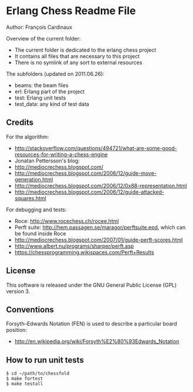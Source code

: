 Erlang Chess Readme File
========================

Author: François Cardinaux

Overview of the current folder: 
* The current folder is dedicated to the erlang chess project
* It contains all files that are necessary to this project
* There is no symlink of any sort to external resources

The subfolders (updated on 2011.06.26): 
* beams:          the beam files
* erl:            Erlang part of the project
* test:           Erlang unit tests
* test_data:      any kind of test data
  
Credits
-------

For the algorithm:
 * http://stackoverflow.com/questions/494721/what-are-some-good-resources-for-writing-a-chess-engine
 * Jonatan Pettersson's blog: 
  * http://mediocrechess.blogspot.com/
  * http://mediocrechess.blogspot.com/2006/12/guide-move-generation.html
  * http://mediocrechess.blogspot.com/2006/12/0x88-representation.html
  * http://mediocrechess.blogspot.com/2006/12/guide-attacked-squares.html

For debugging and tests: 
 * Roce: http://www.rocechess.ch/rocee.html
 * Perft suite: http://hem.passagen.se/maragor/perftsuite.epd, which can be found inside Roce
 * http://mediocrechess.blogspot.com/2007/01/guide-perft-scores.html
 * http://www.albert.nu/programs/sharper/perft.asp
 * https://chessprogramming.wikispaces.com/Perft+Results
  
License
-------

This software is released under the GNU General Public License (GPL) version 3.

Conventions
-----------

Forsyth–Edwards Notation (FEN) is used to describe a particular board position: 
* http://en.wikipedia.org/wiki/Forsyth%E2%80%93Edwards_Notation

How to run unit tests
---------------------

```
$ cd ~/path/to/chessfold
$ make fortest
$ make testall
```
